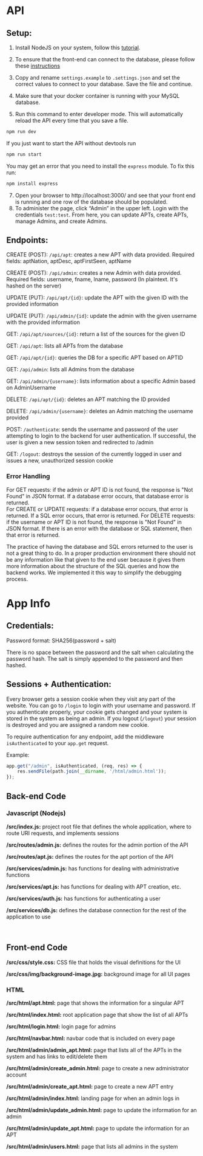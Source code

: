 # API

## Setup:
1. Install NodeJS on your system, follow this [tutorial](https://docs.npmjs.com/downloading-and-installing-node-js-and-npm).
2.	To ensure that the front-end can connect to the database, please follow these [instructions](https://github.com/ITC-350-DB-Project/Milestone-3)
3.	Copy and rename `settings.example` to `.settings.json` and set the correct values to connect to your database. Save the file and continue.
4.	Make sure that your docker container is running with your MySQL database.

5. Run this command to enter developer mode. This will automatically reload the API every time that you save a file.
```bash
npm run dev
```
If you just want to start the API without devtools run
```bash
npm run start
```
You may get an error that you need to install the `express` module. To fix this run:
```bash
npm install express
```
7.	Open your browser to http://localhost:3000/ and see that your front end is running and one row of the database should be populated.
8.	To administer the page, click “Admin” in the upper left. Login with the credentials `test:test`. From here, you can update APTs, create APTs, manage Admins, and create Admins.
## Endpoints:
CREATE (POST): `/api/apt`: creates a new APT with data provided. Required fields: aptNation, aptDesc, aptFirstSeen, aptName

CREATE (POST): `/api/admin`: creates a new Admin with data provided. Required fields: username, fname, lname, password (In plaintext. It's hashed on the server)

UPDATE (PUT): `/api/apt/{id}`: update the APT with the given ID with the provided information

UPDATE (PUT): `/api/admin/{id}`: update the admin with the given username with the provided information

GET: `/api/apt/sources/{id}`: return a list of the sources for the given ID

GET: `/api/apt`: lists all APTs from the database

GET: `/api/apt/{id}`: queries the DB for a specific APT based on APTID

GET: `/api/admin`: lists all Admins from the database

GET: `/api/admin/{username}`: lists information about a specific Admin based on AdminUsername

DELETE: `/api/apt/{id}`: deletes an APT matching the ID provided

DELETE: `/api/admin/{username}`: deletes an Admin matching the username provided

POST: `/authenticate`: sends the username and password of the user attempting to login to the backend for user authentication. If successful, the user is given a new session token and redirected to /admin

GET: `/logout`: destroys the session of the currently logged in user and issues a new, unauthorized session cookie


### Error Handling

For GET requests: if the admin or APT ID is not found, the response is "Not Found" in JSON format. If a database error occurs, that database error is returned.  
For CREATE or UPDATE requests: if a database error occurs, that error is returned. If a SQL error occurs, that error is returned.
For DELETE requests: if the username or APT ID is not found, the response is "Not Found" in JSON format. If there is an error with the database or SQL statement, then that error is returned.

The practice of having the database and SQL errors returned to the user is not a great thing to do. In a proper production environment there should not be any information like that given to the end user because it gives them more information about the structure of the SQL queries and how the backend works. We implemented it this way to simplify the debugging process.


# App Info

## Credentials:
Password format: SHA256(password + salt)

There is no space between the password and the salt when calculating the password hash. The salt is simply appended to the password and then hashed.

## Sessions + Authentication:
Every browser gets a session cookie when they visit any part of the website. You can go to `/login` to login with your username and password. If you authenticate properly, your cookie gets changed and your system is stored in the system as being an admin. If you logout (`/logout`) your session is destroyed and you are assigned a random new cookie.

To require authentication for any endpoint, add the middleware `isAuthenticated` to your `app.get` request.

Example:
```javascript
app.get("/admin", isAuthenticated, (req, res) => {
    res.sendFile(path.join(__dirname, '/html/admin.html'));
});

```
## Back-end Code

### Javascript (Nodejs)

**/src/index.js:** project root file that defines the whole application, where to route URI requests, and implements sessions

**/src/routes/admin.js:** defines the routes for the admin portion of the API

**/src/routes/apt.js:** defines the routes for the apt portion of the API

**/src/services/admin.js:** has functions for dealing with administrative functions

**/src/services/apt.js:** has functions for dealing with APT creation, etc.

**/src/services/auth.js:** has functions for authenticating a user

**/src/services/db.js:** defines the database connection for the rest of the application to use

<br>

## Front-end Code

**/src/css/style.css:** CSS file that holds the visual definitions for the UI

**/src/css/img/background-image.jpg:** background image for all UI pages

### HTML

**/src/html/apt.html:** page that shows the information for a singular APT

**/src/html/index.html:** root application page that show the list of all APTs

**/src/html/login.html:** login page for admins

**/src/html/navbar.html:** navbar code that is included on every page

**/src/html/admin/admin_apt.html:** page that lists all of the APTs in the system and has links to edit/delete them

**/src/html/admin/create_admin.html:** page to create a new administrator account

**/src/html/admin/create_apt.html:** page to create a new APT entry

**/src/html/admin/index.html:** landing page for when an admin logs in

**/src/html/admin/update_admin.html:** page to update the information for an admin

**/src/html/admin/update_apt.html:** page to update the information for an APT

**/src/html/admin/users.html:** page that lists all admins in the system
